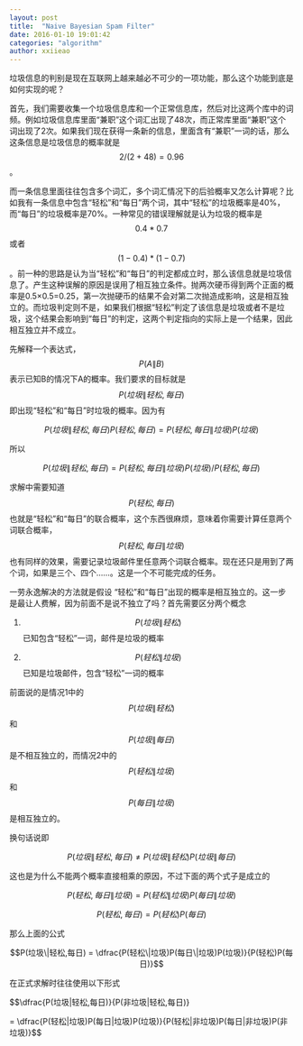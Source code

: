 ```yaml
---
layout: post
title:  "Naive Bayesian Spam Filter"
date: 2016-01-10 19:01:42
categories: "algorithm"
author: xxiieao
---
```


垃圾信息的判别是现在互联网上越来越必不可少的一项功能，那么这个功能到底是如何实现的呢？

首先，我们需要收集一个垃圾信息库和一个正常信息库，然后对比这两个库中的词频。例如垃圾信息库里面“兼职”这个词汇出现了48次，而正常库里面“兼职”这个词出现了2次。如果我们现在获得一条新的信息，里面含有“兼职”一词的话，那么这条信息是垃圾信息的概率就是$$2/(2+48)=0.96$$。

而一条信息里面往往包含多个词汇，多个词汇情况下的后验概率又怎么计算呢？比如我有一条信息中包含“轻松”和“每日”两个词，其中“轻松”的垃圾概率是40%，而“每日”的垃圾概率是70%。一种常见的错误理解就是认为垃圾的概率是$$0.4*0.7$$或者$$(1-0.4)*(1-0.7)$$。前一种的思路是认为当“轻松”和“每日”的判定都成立时，那么该信息就是垃圾信息了。产生这种误解的原因是误用了相互独立条件。抛两次硬币得到两个正面的概率是0.5×0.5=0.25，第一次抛硬币的结果不会对第二次抛造成影响，这是相互独立的。而垃圾判定则不是，如果我们根据“轻松”判定了该信息是垃圾或者不是垃圾，这个结果会影响到“每日”的判定，这两个判定指向的实际上是一个结果，因此相互独立并不成立。

先解释一个表达式，$$P(A\|B)$$表示已知B的情况下A的概率。我们要求的目标就是$$P(垃圾\|轻松,每日)$$即出现“轻松”和“每日”时垃圾的概率。因为有

$$P(垃圾\|轻松,每日)P(轻松,每日) = P( 轻松,每日\|垃圾)P(垃圾)$$

所以

$$P(垃圾\|轻松,每日) = P(轻松,每日\|垃圾)P(垃圾) / P(轻松,每日)$$

求解中需要知道$$P(轻松,每日)$$也就是“轻松”和“每日”的联合概率，这个东西很麻烦，意味着你需要计算任意两个词联合概率，$$P(轻松,每日\|垃圾)$$也有同样的效果，需要记录垃圾邮件里任意两个词联合概率。现在还只是用到了两个词，如果是三个、四个……。这是一个不可能完成的任务。

一劳永逸解决的方法就是假设 “轻松”和“每日”出现的概率是相互独立的。这一步是最让人费解，因为前面不是说不独立了吗？首先需要区分两个概念

1. $$P(垃圾\|轻松)$$  已知包含“轻松”一词，邮件是垃圾的概率

2. $$P(轻松\|垃圾)$$  已知是垃圾邮件，包含“轻松”一词的概率

前面说的是情况1中的$$P(垃圾\|轻松)$$和$$P(垃圾\|每日)$$是不相互独立的，而情况2中的$$P(轻松\|垃圾)$$和$$P(每日\|垃圾)$$是相互独立的。

换句话说即

$$P(垃圾\|轻松,每日) ≠ P(垃圾\|轻松)P(垃圾\|每日)$$

这也是为什么不能两个概率直接相乘的原因，不过下面的两个式子是成立的

$$P(轻松,每日\|垃圾) = P(轻松\|垃圾)P(每日\|垃圾)$$

$$P(轻松,每日) = P(轻松)P(每日)$$

那么上面的公式

$$P(垃圾\|轻松,每日) = \dfrac{P(轻松\|垃圾)P(每日\|垃圾)P(垃圾)}{P(轻松)P(每日)}$$

在正式求解时往往使用以下形式

$$\dfrac{P(垃圾\|轻松,每日)}{P(非垃圾\|轻松,每日)}

= \dfrac{P(轻松\|垃圾)P(每日\|垃圾)P(垃圾)}{P(轻松\|非垃圾)P(每日\|非垃圾)P(非垃圾)}$$